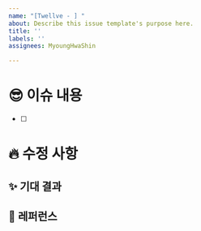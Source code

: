 ```yaml
---
name: "[Twellve - ] "
about: Describe this issue template's purpose here.
title: ''
labels: ''
assignees: MyoungHwaShin

---
```


# 😎 이슈 내용
- [ ] 

# :fire: 수정 사항

## ✨ 기대 결과

## 📸 레퍼런스
